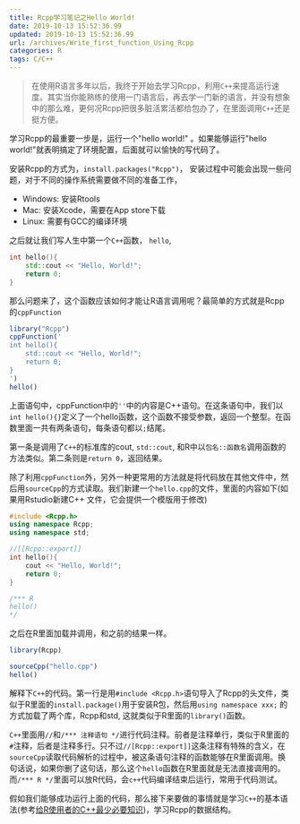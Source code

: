 ```yaml
---
title: Rcpp学习笔记之Hello World!
date: 2019-10-13 15:52:36.99
updated: 2019-10-13 15:52:36.99
url: /archives/Write_first_function_Using_Rcpp
categories: R
tags: C/C++
---
```


> 在使用R语言多年以后，我终于开始去学习Rcpp，利用`C++`来提高运行速度。其实当你能熟练的使用一门语言后，再去学一门新的语言，并没有想象中的那么难，更何况Rcpp把很多脏活累活都给包办了，在里面调用`C++`还是挺方便。

学习Rcpp的最重要一步是，运行一个"hello world!" 。如果能够运行"hello world!"就表明搞定了环境配置，后面就可以愉快的写代码了。

安装Rcpp的方式为，`install.packages("Rcpp")`， 安装过程中可能会出现一些问题，对于不同的操作系统需要做不同的准备工作，

- Windows: 安装Rtools
- Mac: 安装Xcode，需要在App store下载
- Linux: 需要有GCC的编译环境

之后就让我们写人生中第一个`C++`函数， `hello`,

```c++
int hello(){
    std::cout << "Hello, World!";
    return 0;
}
```

那么问题来了，这个函数应该如何才能让R语言调用呢？最简单的方式就是Rcpp的`cppFunction`

```r
library("Rcpp")
cppFunction('
int hello(){
    std::cout << "Hello, World!";
    return 0;
}
')
hello()
```

上面语句中，cppFunction中的`''`中的内容是C++语句。在这条语句中，我们以`int hello(){}`定义了一个hello函数，这个函数不接受参数，返回一个整型。在函数里面一共有两条语句，每条语句都以`;`结尾。

第一条是调用了`C++`的标准库的cout, `std::cout`, 和R中以`包名::函数名`调用函数的方法类似。第二条则是`return 0`，返回结果。

除了利用`cppFunction`外，另外一种更常用的方法就是将代码放在其他文件中，然后用`sourceCpp`的方式读取。我们新建一个`hello.cpp`的文件，里面的内容如下(如果用Rstudio新建C++ 文件，它会提供一个模版用于修改)

```c++
#include <Rcpp.h>
using namespace Rcpp;
using namespace std;

//[[Rcpp::export]]
int hello(){
    cout << "Hello, World!";
    return 0;
}

/*** R
hello()
*/
```

之后在R里面加载并调用，和之前的结果一样。

```r
library(Rcpp)

sourceCpp("hello.cpp")
hello()
```

解释下`C++`的代码。第一行是用`#include <Rcpp.h>`语句导入了Rcpp的头文件，类似于R里面的`install.package()`用于安装R包，然后用`using namespace xxx;` 的方式加载了两个库，Rcpp和std, 这就类似于R里面的`library()`函数。

`C++`里面用`//`和`/*** 注释语句 */`进行代码注释。前者是注释单行，类似于R里面的`#`注释，后者是注释多行。只不过`//[Rcpp::export]]`这条注释有特殊的含义，在`sourceCpp`读取代码解析的过程中，被这条语句注释的函数能够在R里面调用。换句话说，如果你删了这句话，那么这个`hello`函数在R里面就是无法直接调用的。而`/*** R */`里面可以放R代码，会`c++`代码编译结束后运行，常用于代码测试。

假如我们能够成功运行上面的代码，那么接下来要做的事情就是学习`C++`的基本语法(参考[给R使用者的C++最少必要知识](/archives/C++_For_R_User))，学习Rcpp的数据结构。



